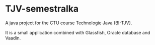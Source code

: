 # TJV-semestralka

A java project for the CTU course Technologie Java (BI-TJV).

It is a small application combined with Glassfish, Oracle database and Vaadin.
